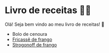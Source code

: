 # Livro de receitas :man_cook:

Olá! Seja bem vindo ao meu livro de receitas! :handshake:

- Bolo de cenoura
- [Fricassê de frango](https://github.com/augustobinda/livro-receitas/blob/9bd79c1137e7e024889c04c1eb940999a7588510/receitas/fricasse.md)
- [Strogonoff de frango](https://github.com/augustobinda/livro-receitas/blob/9bd79c1137e7e024889c04c1eb940999a7588510/receitas/strogonoff.md)

